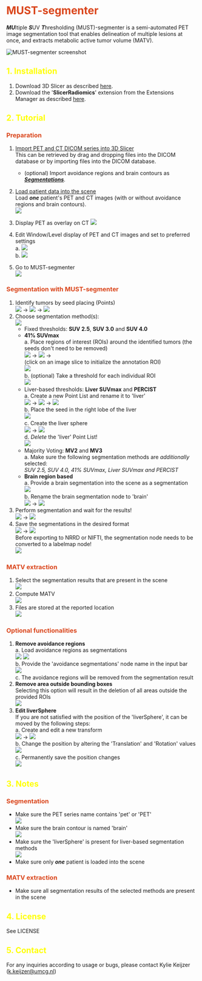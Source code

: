 # <span style="color:#DA461C">MUST-segmenter</span>
***MU***ltiple ***S***UV ***T***hresholding (MUST)-segmenter is a semi-automated PET image segmentation tool that enables delineation of 
multiple lesions at once, and extracts metabolic active tumor volume (MATV).

![](screenshots/Slicer-MUST-segmenter_screenshot.png?raw=true "MUST-segmenter screenshot")  

## <span style="color:#FFFF00">1. Installation</span>
1. Download 3D Slicer as described [here](https://slicer.readthedocs.io/en/latest/user_guide/getting_started.html#installing-3d-slicer).  
2. Download the '**SlicerRadiomics**' extension from the Extensions Manager as described [here](https://slicer.readthedocs.io/en/latest/user_guide/extensions_manager.html#install-extensions).

## <span style="color:#FFFF00">2. Tutorial</span>

### <span style="color:#DA461C">Preparation</span>

1. [Import PET and CT DICOM series into 3D Slicer ](https://slicer.readthedocs.io/en/latest/user_guide/modules/dicom.html#dicom-import)  
This can be retrieved by drag and dropping files into the DICOM database or by importing files into the DICOM database.
   - (optional) Import avoidance regions and brain contours as ***[Segmentations](https://slicer.readthedocs.io/en/latest/user_guide/modules/segmentations.html#import-an-existing-segmentation-from-volume-file)***.

2. [Load patient data into the scene](https://slicer.readthedocs.io/en/latest/user_guide/modules/dicom.html#dicom-loading)  
Load ***one*** patient's PET and CT images (with or without avoidance regions and brain contours).  
![](screenshots/1.png?raw=true "")  
3. Display PET as overlay on CT
![](screenshots/3.png?raw=true "")  
4. Edit Window/Level display of PET and CT images and set to preferred settings  
a. ![](screenshots/4.png?raw=true "")  
b. ![](screenshots/5.png?raw=true "")  
5. Go to MUST-segmenter  
![](screenshots/6.png?raw=true "")  

### <span style="color:#DA461C">Segmentation with MUST-segmenter</span>
1. Identify tumors by seed placing (Points)  
   ![](screenshots/8.png?raw=true "") &rarr; ![](screenshots/40.png?raw=true "") &rarr; ![](screenshots/9.png?raw=true "")  
3. Choose segmentation method(s):  
   ![](screenshots/10.png?raw=true "")  
   - Fixed thresholds: **SUV 2.5**, **SUV 3.0** and **SUV 4.0**  
   - **41% SUVmax**  
     a. Place regions of interest (ROIs) around the identified tumors (the seeds don't need to be removed)  
        ![](screenshots/11.png?raw=true "") &rarr; ![](screenshots/41.png?raw=true "") &rarr;  
     (click on an image slice to initialize the annotation ROI)  
        ![](screenshots/12.png?raw=true "")  
     b. (optional) Take a threshold for each individual ROI  
        ![](screenshots/13.png?raw=true "")  
   - Liver-based thresholds: **Liver SUVmax** and **PERCIST**  
     a. Create a new Point List and rename it to 'liver'  
        ![](screenshots/40.png?raw=true "") &rarr; ![](screenshots/16.png?raw=true "") &rarr; ![](screenshots/17.png?raw=true "")  
     b. Place the seed in the right lobe of the liver  
        ![](screenshots/18.png?raw=true "")  
     c. Create the liver sphere  
        ![](screenshots/19.png?raw=true "") &rarr; ![](screenshots/20.png?raw=true "")  
     d. *Delete* the 'liver' Point List!  
        ![](screenshots/21.png?raw=true "")  
   - Majority Voting: **MV2** and **MV3**  
     a. Make sure the following segmentation methods are *additionally* selected:  
        *SUV 2.5, SUV 4.0, 41% SUVmax, Liver SUVmax and PERCIST*  
   - **Brain region based**  
     a. Provide a brain segmentation into the scene as a segmentation  
        ![](screenshots/22.png?raw=true "")  
     b. Rename the brain segmentation node to 'brain'  
        ![](screenshots/23.png?raw=true "") &rarr; ![](screenshots/7.png?raw=true "")  
4. Perform segmentation and wait for the results!  
   ![](screenshots/24.png?raw=true "") &rarr; ![](screenshots/25.png?raw=true "")  
5. Save the segmentations in the desired format  
   ![](screenshots/33.png?raw=true "") &rarr; ![](screenshots/34.png?raw=true "")  
   Before exporting to NRRD or NIFTI, the segmentation node needs to be converted to a labelmap node!  
   ![](screenshots/35.png?raw=true "")  

### <span style="color:#DA461C">MATV extraction</span>
1. Select the segmentation results that are present in the scene  
![](screenshots/10.png?raw=true "")  
2. Compute MATV  
![](screenshots/27.png?raw=true "")  
3. Files are stored at the reported location  
![](screenshots/28.png?raw=true "")

### <span style="color:#DA461C">Optional functionalities</span>
1. **Remove avoidance regions**  
   a. Load avoidance regions as segmentations  
      ![](screenshots/30.png?raw=true "") ![](screenshots/29.png?raw=true "")  
   b. Provide the 'avoidance segmentations' node name in the input bar  
      ![](screenshots/31.png?raw=true "")  
   c. The avoidance regions will be removed from the segmentation result  
2. **Remove area outside bounding boxes**  
   Selecting this option will result in the deletion of all areas outside the provided ROIs  
   ![](screenshots/32.png?raw=true "")  
3. **Edit liverSphere**  
   If you are not satisfied with the position of the 'liverSphere', it can be moved by the following steps:  
   a. Create and edit a new transform  
      ![](screenshots/36.png?raw=true "") &rarr; ![](screenshots/37.png?raw=true "")  
   b. Change the position by altering the 'Translation' and 'Rotation' values  
      ![](screenshots/38.png?raw=true "")  
   c. Permanently save the position changes  
      ![](screenshots/39.png?raw=true "")  

## <span style="color:#FFFF00">3. Notes</span>
### <span style="color:#DA461C">Segmentation</span>
- Make sure the PET series name contains 'pet' or 'PET'  
![](screenshots/2.png?raw=true "")  
- Make sure the brain contour is named 'brain'  
![](screenshots/7.png?raw=true "")  
- Make sure the 'liverSphere' is present for liver-based segmentation methods  
![](screenshots/26.png?raw=true "")  
- Make sure only ***one*** patient is loaded into the scene  
### <span style="color:#DA461C">MATV extraction</span>
- Make sure all segmentation results of the selected methods are present in the scene


## <span style="color:#FFFF00">4. License</span>
See LICENSE

## <span style="color:#FFFF00">5. Contact</span>
For any inquiries according to usage or bugs, please contact Kylie Keijzer ([k.keijzer@umcg.nl](mailto:k.keijzer@umcg.nl?subject=MUST-segmenter))

